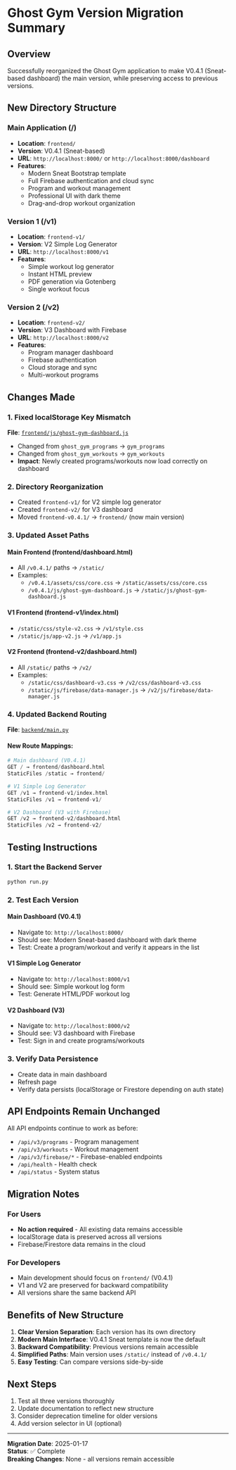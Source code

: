 # Ghost Gym Version Migration Summary

## Overview
Successfully reorganized the Ghost Gym application to make V0.4.1 (Sneat-based dashboard) the main version, while preserving access to previous versions.

## New Directory Structure

### Main Application (/)
- **Location**: `frontend/`
- **Version**: V0.4.1 (Sneat-based)
- **URL**: `http://localhost:8000/` or `http://localhost:8000/dashboard`
- **Features**: 
  - Modern Sneat Bootstrap template
  - Full Firebase authentication and cloud sync
  - Program and workout management
  - Professional UI with dark theme
  - Drag-and-drop workout organization

### Version 1 (/v1)
- **Location**: `frontend-v1/`
- **Version**: V2 Simple Log Generator
- **URL**: `http://localhost:8000/v1`
- **Features**:
  - Simple workout log generator
  - Instant HTML preview
  - PDF generation via Gotenberg
  - Single workout focus

### Version 2 (/v2)
- **Location**: `frontend-v2/`
- **Version**: V3 Dashboard with Firebase
- **URL**: `http://localhost:8000/v2`
- **Features**:
  - Program manager dashboard
  - Firebase authentication
  - Cloud storage and sync
  - Multi-workout programs

## Changes Made

### 1. Fixed localStorage Key Mismatch
**File**: [`frontend/js/ghost-gym-dashboard.js`](frontend/js/ghost-gym-dashboard.js:186)
- Changed from `ghost_gym_programs` → `gym_programs`
- Changed from `ghost_gym_workouts` → `gym_workouts`
- **Impact**: Newly created programs/workouts now load correctly on dashboard

### 2. Directory Reorganization
- Created `frontend-v1/` for V2 simple log generator
- Created `frontend-v2/` for V3 dashboard
- Moved `frontend-v0.4.1/` → `frontend/` (now main version)

### 3. Updated Asset Paths

#### Main Frontend (frontend/dashboard.html)
- All `/v0.4.1/` paths → `/static/`
- Examples:
  - `/v0.4.1/assets/css/core.css` → `/static/assets/css/core.css`
  - `/v0.4.1/js/ghost-gym-dashboard.js` → `/static/js/ghost-gym-dashboard.js`

#### V1 Frontend (frontend-v1/index.html)
- `/static/css/style-v2.css` → `/v1/style.css`
- `/static/js/app-v2.js` → `/v1/app.js`

#### V2 Frontend (frontend-v2/dashboard.html)
- All `/static/` paths → `/v2/`
- Examples:
  - `/static/css/dashboard-v3.css` → `/v2/css/dashboard-v3.css`
  - `/static/js/firebase/data-manager.js` → `/v2/js/firebase/data-manager.js`

### 4. Updated Backend Routing

**File**: [`backend/main.py`](backend/main.py:80)

#### New Route Mappings:
```python
# Main dashboard (V0.4.1)
GET / → frontend/dashboard.html
StaticFiles /static → frontend/

# V1 Simple Log Generator
GET /v1 → frontend-v1/index.html
StaticFiles /v1 → frontend-v1/

# V2 Dashboard (V3 with Firebase)
GET /v2 → frontend-v2/dashboard.html
StaticFiles /v2 → frontend-v2/
```

## Testing Instructions

### 1. Start the Backend Server
```bash
python run.py
```

### 2. Test Each Version

#### Main Dashboard (V0.4.1)
- Navigate to: `http://localhost:8000/`
- Should see: Modern Sneat-based dashboard with dark theme
- Test: Create a program/workout and verify it appears in the list

#### V1 Simple Log Generator
- Navigate to: `http://localhost:8000/v1`
- Should see: Simple workout log form
- Test: Generate HTML/PDF workout log

#### V2 Dashboard (V3)
- Navigate to: `http://localhost:8000/v2`
- Should see: V3 dashboard with Firebase
- Test: Sign in and create programs/workouts

### 3. Verify Data Persistence
- Create data in main dashboard
- Refresh page
- Verify data persists (localStorage or Firestore depending on auth state)

## API Endpoints Remain Unchanged

All API endpoints continue to work as before:
- `/api/v3/programs` - Program management
- `/api/v3/workouts` - Workout management
- `/api/v3/firebase/*` - Firebase-enabled endpoints
- `/api/health` - Health check
- `/api/status` - System status

## Migration Notes

### For Users
- **No action required** - All existing data remains accessible
- localStorage data is preserved across all versions
- Firebase/Firestore data remains in the cloud

### For Developers
- Main development should focus on `frontend/` (V0.4.1)
- V1 and V2 are preserved for backward compatibility
- All versions share the same backend API

## Benefits of New Structure

1. **Clear Version Separation**: Each version has its own directory
2. **Modern Main Interface**: V0.4.1 Sneat template is now the default
3. **Backward Compatibility**: Previous versions remain accessible
4. **Simplified Paths**: Main version uses `/static/` instead of `/v0.4.1/`
5. **Easy Testing**: Can compare versions side-by-side

## Next Steps

1. Test all three versions thoroughly
2. Update documentation to reflect new structure
3. Consider deprecation timeline for older versions
4. Add version selector in UI (optional)

---

**Migration Date**: 2025-01-17  
**Status**: ✅ Complete  
**Breaking Changes**: None - all versions remain accessible